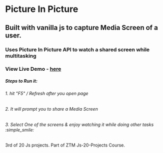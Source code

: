 # Picture In Picture
## Built with vanilla js to capture Media Screen of a user.
### Uses Picture In Picture API to watch a shared screen while multitasking
### View Live Demo - [here](https://akiijadhav.github.io/Picture-In-Picture/)

<h5> Steps to Run it: </h5>
<h6>1. hit "F5" / Refresh after you open page</h6>
<h6>2. It will prompt you to share a Media Screen</h6>
<h6>3. Select One of the screens & enjoy watching it while doing other tasks :simple_smile:</h6>

3rd of 20 Js projects.
Part of ZTM Js-20-Projects Course.
